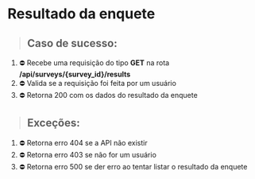 # Resultado da enquete

> ## Caso de sucesso:

1. ⛔️ Recebe uma requisição do tipo **GET** na rota **/api/surveys/{survey_id}/results**
1. ⛔️ Valida se a requisição foi feita por um usuário
1. ⛔️ Retorna 200 com os dados do resultado da enquete

> ## Exceções:

1. ⛔️ Retorna erro 404 se a API não existir
1. ⛔️ Retorna erro 403 se não for um usuário
1. ⛔️ Retorna erro 500 se der erro ao tentar listar o resultado da enquete
